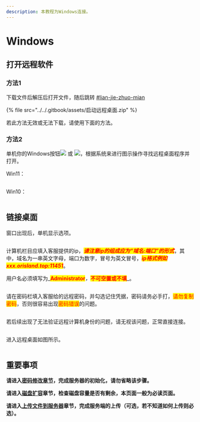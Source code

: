 ```yaml
---
description: 本教程为Windows连接。
---
```


# Windows

## 打开远程软件

### 方法1

下载文件后解压后打开文件，随后跳转 [#lian-jie-zhuo-mian](windows.md#lian-jie-zhuo-mian "mention")

{% file src="../../.gitbook/assets/启动远程桌面.zip" %}

若此方法无效或无法下载，请使用下面的方法。

### 方法2

单机你的Windows按钮![](<../../.gitbook/assets/image (7) (1) (1).png>) 或 ![](<../../.gitbook/assets/image (1) (1) (1) (1) (1) (1) (1) (1) (1) (1) (1) (1) (1) (1) (1) (1).png>)，根据系统来进行图示操作寻找远程桌面程序并打开。

Win11：

<figure><img src="../../.gitbook/assets/chrome_hpbSBDEyn5 (1).png" alt=""><figcaption></figcaption></figure>

Win10：

<figure><img src="../../.gitbook/assets/mstsc_XtxDbHxnpI.png" alt=""><figcaption></figcaption></figure>

## 链接桌面

窗口出现后，单机显示选项。

<figure><img src="../../.gitbook/assets/image (1) (1) (1) (1) (1) (1) (1) (1) (1) (1) (1) (1) (1) (1).png" alt=""><figcaption></figcaption></figure>

计算机栏目应填入客服提供的ip，_<mark style="color:red;">**请注意ip的组成应为“域名:端口”的形式**</mark>_，其中，域名为一串英文字母，端口为数字，冒号为英文冒号，_<mark style="color:red;">**ip格式例如 xxx.orisland.top:11451**</mark>_。

用户名必须填写为_<mark style="color:red;">**Administrator**</mark>_，_<mark style="color:red;">**不可空置或不填**</mark>_。

<figure><img src="../../.gitbook/assets/image (2) (1) (1) (1) (1) (1) (1) (1) (1) (1) (1).png" alt=""><figcaption></figcaption></figure>

请在密码栏填入客服给的远程密码，并勾选记住凭据，密码请务必手打，<mark style="color:red;">请勿复制密码</mark>，否则很容易出现<mark style="color:red;">密码错误</mark>的问题。

<figure><img src="../../.gitbook/assets/image (5) (1) (1).png" alt=""><figcaption></figcaption></figure>

若后续出现了无法验证远程计算机身份的问题，请无视该问题，正常直接连接。

<figure><img src="../../.gitbook/assets/image (33).png" alt=""><figcaption></figcaption></figure>

进入远程桌面如图所示。

<figure><img src="../../.gitbook/assets/image (6) (1).png" alt=""><figcaption></figcaption></figure>

## 重要事项

**请进入**[**密码修改章节**](../mi-ma-xiu-gai.md)**，完成服务器的初始化，请勿省略该步骤。**

**请进入**[**磁盘扩容**](../ci-pan-guan-li/ci-pan-kuo-rong.md)**章节，检查磁盘容量是否有剩余，本页面一般为必读页面。**

**请进入**[**上传文件到服务器**](../shang-chuan-wen-jian/)**章节，完成服务端的上传（可选，若不知道如何上传则必选）。**
